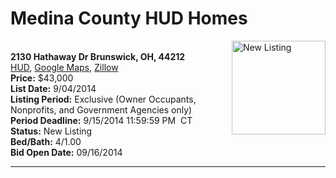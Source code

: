 # Medina County HUD Homes

[<img alt="New Listing" src="https://www.hudhomestore.com/pages/ImageShow.aspx?Case=412-531343" align="right" style="height:150px;">](http://www.hudhomestore.com/Listing/PropertyDetails.aspx?caseNumber=412-531343)  
**2130 Hathaway Dr Brunswick, OH, 44212**  
[HUD](http://www.hudhomestore.com/Listing/PropertyDetails.aspx?caseNumber=412-531343), [Google Maps](http://maps.google.com/maps?q=2130+Hathaway+Dr+Brunswick%2C+OH%2C+44212), [Zillow](http://www.zillow.com/homes/2130+Hathaway+Dr+Brunswick%2C+OH%2C+44212/)  
**Price:** $43,000  
**List Date:** 9/04/2014  
**Listing Period:** Exclusive (Owner Occupants, Nonprofits, and Government Agencies only)  
**Period Deadline:** 9/15/2014 11:59:59 PM  CT  
**Status:** New Listing  
**Bed/Bath:** 4/1.00  
**Bid Open Date:** 09/16/2014

***

